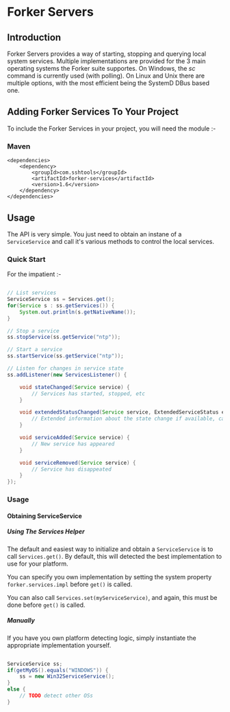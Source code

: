 # Forker Servers

## Introduction

Forker Servers provides a way of starting, stopping and querying local system services. Multiple
implementations are provided for the 3 main operating systems the Forker suite supportes. On 
Windows, the *sc* command is currently used (with polling). On Linux and Unix there are multiple
options, with the most efficient being the SystemD DBus based one.  
   
## Adding Forker Services To Your Project

To include the Forker Services in your project, you will need the module :-

### Maven

```
<dependencies>
	<dependency>
		<groupId>com.sshtools</groupId>
		<artifactId>forker-services</artifactId>
		<version>1.6</version>
	</dependency>
</dependencies>
```

## Usage

The API is very simple. You just need to obtain an instane of a `ServiceService` and call it's various methods to control the local services.

### Quick Start

For the impatient :-

```java

// List services
ServiceService ss = Services.get();
for(Service s : ss.getServices()) {
	System.out.println(s.getNativeName());
}

// Stop a service
ss.stopService(ss.getService("ntp"));

// Start a service
ss.startService(ss.getService("ntp"));

// Listen for changes in service state
ss.addListener(new ServicesListener() {

    void stateChanged(Service service) {
    	// Services has started, stopped, etc
    }

    void extendedStatusChanged(Service service, ExtendedServiceStatus extStatus) {
    	// Extended information about the state change if available, called after stateChange()
    }

    void serviceAdded(Service service) {
    	// New service has appeared
    }

    void serviceRemoved(Service service) {
    	// Service has disappeated
    }
});

```

### Usage

#### Obtaining ServiceService

##### Using The Services Helper

The default and easiest way to initialize and obtain a `ServiceService` is to call `Services.get()`. By default, this will detected the best implementation to use for your platform.

You can specify you own implementation by setting the system property `forker.services.impl` before `get()` is called. 

You can also call `Services.set(myServiceService)`, and again, this must be done before `get()` is called.

##### Manually

If you have you own platform detecting logic, simply instantiate the appropriate implementation yourself.

```java

ServiceService ss;
if(getMyOS().equals("WINDOWS")) {
	ss = new Win32ServiceService();
}
else {
	// TODO detect other OSs
}

```
